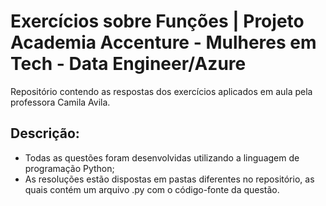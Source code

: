 # Exercícios sobre Funções | Projeto Academia Accenture - Mulheres em Tech - Data Engineer/Azure
Repositório contendo as respostas dos exercícios aplicados em aula pela professora Camila Avila. 

## Descrição: 

* Todas as questões foram desenvolvidas utilizando a linguagem de programação Python;
* As resoluções estão dispostas em pastas diferentes no repositório, as quais contém um arquivo .py com o código-fonte da questão.
